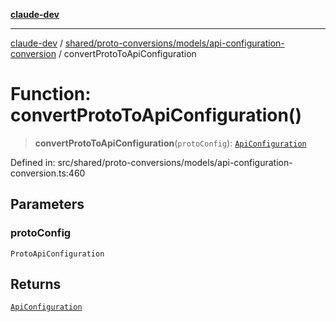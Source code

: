 [**claude-dev**](../../../../../README.md)

***

[claude-dev](../../../../../README.md) / [shared/proto-conversions/models/api-configuration-conversion](../README.md) / convertProtoToApiConfiguration

# Function: convertProtoToApiConfiguration()

> **convertProtoToApiConfiguration**(`protoConfig`): [`ApiConfiguration`](../../../../api/type-aliases/ApiConfiguration.md)

Defined in: src/shared/proto-conversions/models/api-configuration-conversion.ts:460

## Parameters

### protoConfig

`ProtoApiConfiguration`

## Returns

[`ApiConfiguration`](../../../../api/type-aliases/ApiConfiguration.md)
